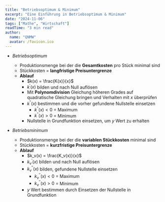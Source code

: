 ```yaml
---
title: "Betriebsoptimum & Minimum"
excerpt: "Eine Einführung in Betriebsoptimum & Minimum"
date: "2024-11-06"
tags: ["Mathe", "Wirtschaft"]
readTime: "3 min read"
author:
  name: "QNMW"
  avatar: /favicon.ico
---
```


- _Betriebsoptimum_
	- Produktionsmenge bei der die **Gesamtkosten** pro Stück minimal sind
	- Stückkosten = **langfristige Preisuntergrenze**
	- **Ablauf**
		- $k(x) = \frac{K(x)}{x}$ 
		- $k^{'}(x)$ bilden und nach Null auflösen
		- Mit **Polynomdivision** Gleichung höheren Grades auf quadratische Gleichung bringen und Verhalten mit $x$ überprüfen
		- $k^{''}(x)$ bestimmen und die vorher gefundene Nullstelle einsetzen
			- $k^{''}(x) < 0$ = Maximum
			- $k^{''}(x) > 0$ = Minimum
		- Nullstelle in Grundfunktion einsetzen, um $y$ Wert zu erhalten

- _Betriebsminimum_
	- Produktionsmenge bei der die **variablen Stückkosten** minimal sind
	- Stückkosten = **kurzfristige Preisuntergrenze**
	- **Ablauf**
		- $k_v(x) = \frac{K_v(x)}{x}$ 
		- $k_v^{'}(x)$ bilden und nach Null auflösen
		- $k_v^{''}(x)$ bilden, gefundene Nullstelle einsetzen
			- $k_v^{''}(x) < 0$ = Maximum
			- $k_v^{''}(x) > 0$ = Minimum
		- $y$ Wert bestimmen durch Einsetzen der Nullstelle in Grundfunktion





